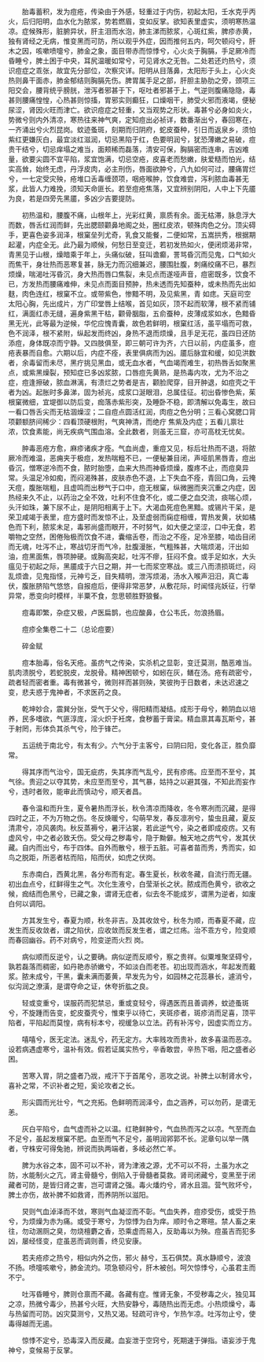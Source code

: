 <!-- { "loadSidebar": true } -->
　　胎毒蓄积，发为痘疮，传染由于外感，轻重过于内伤，初起太阳，壬水克乎丙火，后归阳明，血水化为脓浆，势若燃眉，变如反掌。欲知表里虚实，须明寒热温凉。症候殊形，脏腑异状，肝主泪而水泡，肺主涕而脓浆，心斑红紫，脾疹赤黄，独有肾经之无病，惟变黑而可防，所以观乎外症，因而推何五内，呵欠顿闷兮，肝木之因，咳嗽喷嚏兮，肺金之象，面目带赤而惊悸兮，心火炎于胸膈，手足厥冷而昏睡兮，脾土困于中央，耳尻温暖如常兮，可见肾水之无咎。二处若还灼热兮，须识痘症之乖张，故宜先分部位，次察灾详。阳明从目落鼻，太阳形于头上，心火炎热则鼻干面赤，肺金郁结则胸膈先伤。脾胃属手足之部，肝胆主胁肋之旁，颈项三阳交会，腰背统乎膀胱，泄泻者邪甚于下，呕吐者邪甚于上，气逆则腹痛隐隐，毒甚则腰痛惶惶，心热甚则惊搐，胃邪实则癫狂，口燥咽干，肺受火邪而液竭，便秘尿涩，肾因火旺而津亡。欲识痘症之轻重，又当观势之形状。毒甚兮必身如炎火，势微兮则内外清凉，寒热往来神气爽，定知痘出必祯详，数番渐出兮，春回寒在，一齐涌出兮火烈昆岗。蚊迹蚤斑，刻期而归阴府，蛇皮蚕种，引日而返泉乡，须怕紫红更嫌灰白，最宜淡红滋润，切忌黑陷于红，色要明润兮，犹恐薄嫩之易破，痘贵干结兮，切忌痒塌之难当，面颊稀而磊落，清安可保，胸膈密而连串，吉凶难量，欲要尖圆不宜平陷，浆宜饱满，切忌空疮，皮喜老而愁嫩，肤爱糙而怕光，结实高耸，始终无虑，丹浮皮肉，必主刑伤，唇面欲肿兮，八九如何可过，腰痛胃烂兮，一七定受灾殃，疮堆口舌毒缠颈项，咽疮喉肿，饮食难尝，泻利脓血毒甚无浆，此皆人力难挽，须知天命匪长。若至痘疮焦落，又宜辨别阴阳，人中上下先靥为良，若是四旁先黑靥，多凶少吉要提防。

　　初热温和，腰腹不痛，山根年上，光彩红黄，禀质有余。面无枯滞，脉息浮大而数，唇舌红润而鲜，先出腮颐颧鼻地阁之处，圈红皮浓，顿殊肉色之分。顶尖碍手，更喜色姿多润泽，根窠垒列尤奇，乳食又能餐，二便如常，五嵩拱秀，根据期起灌，内症全无。此乃最为顺候，何愁日至变迁，若初发热如火，便闭烦渴非常，青黑见于山根，燥暗乘于年上，头痛似破，狂叫谵癫，詈骂昏沉而见鬼，口气如火而焦干，身壮热而恶寒复甚，脉无力而沉细兼迟，腰围肚腹，刺痛绞痛不已，暴烈烦燥，喘渴吐泻昏沉，身大热而唇口焦裂，未见点而遂哑声音，痘密既多，饮食不已，方发热而腰痛难伸，未见点而面目预肿，热未透而先知蚕种，或未热而先出如麸，肉色连红，根窠不立。或带紫色，惨黯不明，及见紫黑，青 如痣。天庭司空太阳心胸，先出成片，方广印堂唇上结喉，首见如灰，顶不起而软薄，根不紧而铺红，满面红赤无缝，遍身紫黑干枯，颧骨胭脂，五俞蚕种，皮薄成浆如水，色黯昏黑无光，此等最为逆候，华佗应愧青囊，故色若鲜明，根窠红活，虽平塌而可救，色不润泽，根不紧附，纵起发而终凶，身热不退而烦燥，且手足无花，虽四日还防添痘，身体既凉而宁静。又四肢俱至，即三朝可许为齐，六日以前，内症虽多，痘疮表暴而自愈。六期以后，内症不痊，表里俱病而为凶。靥后脉宜和缓，如见洪数者，余毒留而未尽，黑疔挑见黑血，或无血水者，气血竭而难生，初热唇舌如聚黑点，或紫黑燥裂，预知症已多凶浆脓，口唇痘先黄熟，是热毒内攻，尤为不治之症，痘逢擦破，脓血淋漓，有溃烂之势者是吉，颧脸爬穿，目开肿退，如痘壳之干者为凶。起胀时多鼻涕，固为祯兆，成浆口涎眼泪，总属佳征。初出昏惨色紫，茱根窠微细，宜堤御以防后变，痂落赤紫形突，及睡卧不稳，即清解以免毒生，故曰一看口唇舌尖而无枯涸燥涩；二自痘点圆活红润，肉痘之色分明；三看心窝腮口背项颧额脐间稀少：四看顶硬根附，气爽神清，而绝疔 焦紫及内症；五看儿禀壮浓，饮食素能，尚无疾病气围血溶。全此数者，则虽无三窟，亦可高枕无忧矣。

　　肿毒恶疮方愈，麻疹诸疾才痊。气血尚虚，重痘又见，标后壮热而不退，将脓厥冷而难温，恶痈夹于极痘，发热喘粗不已，一便秘兼目闭，声哑肌黑唇青，痘出昏沉，憎寒逆冷而不食，脓时胎堕，血来大热而神昏烦燥，腹疼不止，而痘臭异常。头温足冷如痴，而闷渴殊甚，皮肤赤色不退，上下失血不痊，青回口角，云掩天痘，腹胀喘粗，且虚鸣而出秽气于口中，痘无根窠，纵微圈而夹沉重之内症，因热经来久不止，以药治之全不效，吐利不住食不化，或二便之血交流，痰喘心烦，头汗如珠，兼下尿不止，是阴阳相离于上下。大渴血死痘色黑黯。或锡片干呆，是荣卫咸竭于表里，痘方盛时而发惊不止，及至虚弱而痫症相缠，胃热发黄，状如橘色而下利，脓浆未足，毒邪尚盛而眼开，不时努气，如大便之坚涩，口中无食，若嚼物之空然，困倦殆极而饮食不进，囊缩舌卷，而治之不痊，足冷至膝，啮齿目闭而无魂，吐泻不止，寒战切牙而气冷，肚腹漫胀，气粗殊甚，大喘烦渴，汗出如油，痘黑面焦，唇项肿硬。或胸高突起，吐泻不瘳，狂闷不食。或手足如水，大头瘟见于初起之际，黑靥成于六日之期，并一七而浆空寒战。或三八而溃损斑烂，闷乱烦谵，见鬼指怪，元神亏乏，目失精明，泄泻烦渴，汤水入喉声汨汨，真亡毒伏，腹胀脐陷气悠悠，自报痘后，便得非常恶梦，从敷花际，时闻怪兆妖征，行举异常，悉变向时模样，半粟不食，忽思顿胜野狼餐。

　　痘毒即繁，杂症又极，卢医扁鹊，也应酸鼻，仓公韦氏，勿浪扬眉。

　　痘疹全集卷二十二（总论痘要）

　　碎金赋

　　痘本胎毒，俗名天疮。虽疠气之传染，实杀机之显彰，变迁莫测，酷恶难当。肌肉溃脱兮，若蛇脱皮，龙脱骨。精神困顿兮，如蚓在灰，鳝在汤。疮有疏密兮，疏者轻而密者重。毒有微甚兮，微则祥而甚则殃，笑彼拘于日数者，未达迟速之变，悲夫惑于鬼神者，不求医药之良。

　　乾坤妙合，震巽分张，受气于父兮，得阳精而凝结。成形于母兮，赖阴血以培养，民多嗜欲，气匪淳庞，淫火炽于衽席，食秽蓄于膏梁。精血禀其毒瓦斯兮，甚于射罔，形体负其杀气兮，险于锋芒。

　　五运统于南北兮，有太有少。六气分于主客兮，曰阴曰阳，变化各正，胜负靡常。

　　得其序而气治兮，国无疵疠，失其序而气乱兮，民有疹疡。应至而不至兮，其气徐。贵迎之以夺其势，未应至而至兮，其气暴，姑持之以避其强，不知此而妄作兮，违时者败，能审此而慎动兮，顺天者昌。

　　春令温和而升生，夏令暑热而浮长，秋令清凉而降收，冬令寒冽而沉藏，是得四时之正，不为万物之伤。冬反焕暖兮，勾萌早发，春反凛冽兮，蛰虫且藏，夏反清肃兮，凉风袭肉。秋反蒸褥兮，暑汗沾裳，若此逆气兮，染之者即成疫疠。又有虚风兮，中之者必致夭伤。受父母之秽毒兮，隐于黝僻。触天地之疠气兮，发其伏藏。自内而出兮，布于四体。自外而散兮，根于五脏。可喜者苗而秀，秀而实，如鸟之脱距，所恶者枯而陷，陷而伏，如虎之伏岗。

　　东赤南白，西黄北黑，各分布而有定。春生夏长，秋收冬藏，自流行而无疆。初出血点兮，红鲜得生之气。次化生液兮，白莹渐长之状。脓成而色黄兮，欲收之候，痂结而色黑兮，已藏之象，谓肾无症者，似去冬不能成岁，谓黑为逆者，如废白何以调阳。

　　方其发生兮，春夏为顺，秋冬非吉。及其收敛兮，秋冬为顺，而春夏不藏，应发生而反收敛者，谓之陷伏，应收敛而反发生者，谓之烂疡。治不乖方兮，险变顺而春回幽谷。药不对病兮，险变逆而火烈 岗。

　　病似顺而反逆兮，认之要确。病似逆而反顺兮，察之贵祥。似粟堆聚坚碍兮，孰若磊落而稠密，如丹艳赤骄嫩兮，不如淡白而老苍。初出现而涵水，年起发而戴浆。脓未成兮，干黑，囊未满而萎黄，早发先为兮，如园林之花蕊暴长，遽消兮，似沟润之潦潢，是谓夺命之证，休夸折肱之良。

　　轻或变重兮，误服药而犯禁忌，重或变轻兮，得遇医而且善调养，蚊迹蚤斑兮，不旋踵而告变，蛇皮蚕壳兮，惟束乎以待亡，夹斑疹者，斑疹消而足喜，顶平陷者，平陷起而莫惶，病有标本兮，视缓急以立法。药有补泻兮，因虚实而立方。

　　嘻嘻兮，医无定法。迷乱兮，药无定方。大率贱攻而贵补，故多喜温而恶凉。设若病遇虚寒兮，温补有效。假若证属实热兮，辛香敢尝，辛热下咽，阳之盛者必困。

　　苦寒入胃，阴之盛者乃戕，戒汗下于首尾兮，恶攻之说。补脾土以制肾水兮，喜补之常，不识补者之短，奚论攻者之长。

　　形尖圆而光壮兮，气之充拓。色鲜明而润泽兮，血之涵养，可以勿药，是谓无恙。

　　灰白平陷兮，血气虚而补之以温。红艳鲜肿兮，气血热而泻之以凉。气至而血不足兮，虽起发根窠不肥。血至而气不足兮，虽明润郛郭不长。泥章句以举一隅者，守株安可得兔驰，辨说而执两端者，多岐必然亡羊。

　　脾为水谷之本，固不可以不补，肾为津液之源，尤不可以不将，土虽为水之防，水能制火之亢，肾主骨髓兮，倒陷入于骨髓者莫救。肾司闭藏兮，变黑至于闭藏者可防，是皆归肾之害，岂可谓肾之强。毒火燔灼兮，肾水且涸。营气败坏兮，脾土亦伤，故补脾不如救肾，而养阴所以滋阳。

　　炅则气血淖泽而不敛，寒则气血凝涩而不彰。气血失养，痘疹受伤，或受于热兮，为烦燥为赤为痛。或受于寒兮，为惊悸为白为痒。顺时令之寒暄。禁人畜之来往，勿动溷厕之臭，勿烧檀麝之香，恐乘虚而易入，反助毒以为殃。痘虽吉而犯多凶，屡经怪变，症虽恶而调则善，终见安康。

　　若夫疮疹之热兮，相似内外之伤，邪火 赫兮，玉石俱焚。真水静顺兮，波浪不扬。喷嚏咳嗽兮，肺金流灼。项急顿闷兮，肝木被创。呵欠惊悸兮，心虽君主而不宁。

　　吐泻昏睡兮，脾则仓禀而不藏。各藏有症。惟肾无象，不受秽毒之火，独见耳 之凉，热微兮毒少，热甚兮火旺，大热安静兮，毒随热出而无虑。小热烦燥兮，毒与热留而可防。凶灾莫测兮，又热又渴。轻疏可许兮，乍热乍凉。吐泻勿止兮，使毒得越而无遏。

　　惊悸不定兮，恐毒深入而反藏。血妄泄于空窍兮，死期速于弹指。语妄涉于鬼神兮，变候易于反掌。


